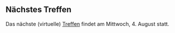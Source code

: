## Nächstes Treffen
Das nächste (virtuelle) [Treffen](/Treffen/Termine/08_2021/) findet am Mittwoch, 4. August statt.
